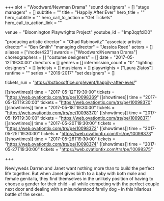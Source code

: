 +++
slot = "Woodward/Newman Drama"
"sound designers" = []
"stage managers" = []
subtitle = ""
title = "Happily After Ever"
hero_title = ""
hero_subtitle = ""
hero_call_to_action = "Get Tickets"
hero_call_to_action_link = ""

venue = "Bloomington Playwrights Project"
youtube_id = "1mp3qqfciD0"

"producing artistic director" = "Chad Rabinovitz"
"associate artistic director" = "Ben Smith"
"managing director" = "Jessica Reed"
actors = []
aliases = ["/node/423"]
awards = ["Woodward/Newman Drama"]
choreographers = []
"costume designers" = []
date = "2017-05-12T19:30:00"
directors = []
genres = []
intermission_count = "0"
"lighting designers" = []
lyricists = []
musicians = []
playwrights = ["Laura Zlatos"]
runtime = ""
series = "2016-2017"
"set designers" = []

tickets_run = "https://bctboxoffice.org/event/happily-after-ever/"

[[showtimes]]
time = "2017-05-12T19:30:00"
tickets = "https://web.ovationtix.com/trs/pe/10098369"
[[showtimes]]
time = "2017-05-13T19:30:00"
tickets = "https://web.ovationtix.com/trs/pe/10098370"
[[showtimes]]
time = "2017-05-18T19:30:00"
tickets = "https://web.ovationtix.com/trs/pe/10098370"
[[showtimes]]
time = "2017-05-19T19:30:00"
tickets = "https://web.ovationtix.com/trs/pe/10098371"
[[showtimes]]
time = "2017-05-20T19:30:00"
tickets = "https://web.ovationtix.com/trs/pe/10098372"
[[showtimes]]
time = "2017-05-25T19:30:00"
tickets = "https://web.ovationtix.com/trs/pe/10098373"
[[showtimes]]
time = "2017-05-26T19:30:00"
tickets = "https://web.ovationtix.com/trs/pe/10098374"
[[showtimes]]
time = "2017-05-27T19:30:00"
tickets = "https://web.ovationtix.com/trs/pe/10098375"

+++

Newlyweds Darren and Janet want nothing more than to build the perfect life together. But when Janet gives birth to a baby with both male and female genitalia, they find themselves in the unlikely position of having to choose a gender for their child - all while competing with the perfect couple next door and dealing with a misunderstood family dog - in this hilarious battle of the sexes.
